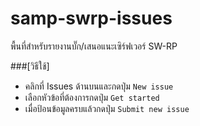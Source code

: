 # samp-swrp-issues
พื้นที่สำหรับรายงานบั๊ก/เสนอแนะเซิร์ฟเวอร์ SW-RP

###[วิธีใช้]
- คลิกที่ Issues ด้านบนและกดปุ่ม `New issue`
- เลือกหัวข้อที่ต้องการกดปุ่ม `Get started`
- เมื่อป้อนข้อมูลครบแล้วกดปุ่ม `Submit new issue`

